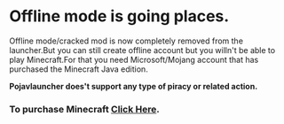 # Offline mode is going places.

Offline mode/cracked mod is now completely removed from the launcher.But you can still create offline account but you willn't be able to play Minecraft.For that you need Microsoft/Mojang account that has purchased the Minecraft Java edition.

**Pojavlauncher does't support any type of piracy or related action.**

### To purchase Minecraft [Click Here](https://www.minecraft.net/).

